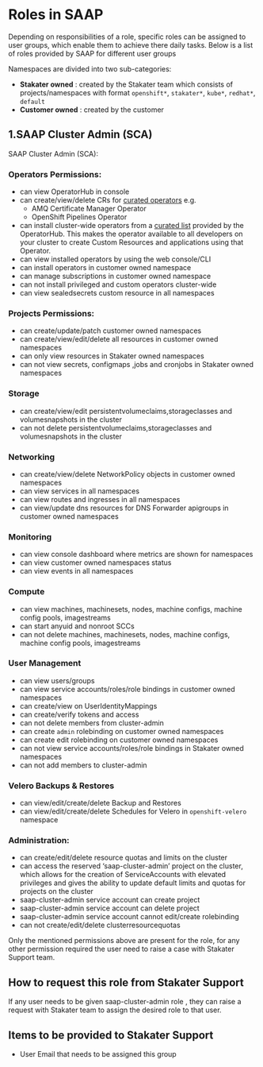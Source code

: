 # Roles in SAAP

Depending on responsibilities of a role, specific roles can be assigned to user groups, which enable them to achieve there daily tasks. Below is a list of roles provided by SAAP for different user groups

Namespaces are divided into two sub-categories:

- **Stakater owned** : created by the Stakater team which consists of projects/namespaces with format `openshift*`, `stakater*`, `kube*`, `redhat*`, `default`
- **Customer owned** : created by the customer

## 1.SAAP Cluster Admin (SCA)

SAAP Cluster Admin (SCA):

###  Operators Permissions:
- can view OperatorHub in console
- can create/view/delete CRs for [curated operators](https://docs.cloud.stakater.com/content/sre/authentication-authorization/curated-list-operators.html) e.g.
  - AMQ Certificate Manager Operator
  - OpenShift Pipelines Operator
- can install cluster-wide operators from a [curated list](https://docs.cloud.stakater.com/content/sre/authentication-authorization/curated-list-operators.html) provided by the OperatorHub. This makes the operator available to all developers on your cluster to create Custom Resources and applications using that Operator.
- can view installed operators by using the web console/CLI
- can install operators in customer owned namespace
- can manage subscriptions in customer owned namespace
- can not install privileged and custom operators cluster-wide
- can view sealedsecrets custom resource in all namespaces

###  Projects Permissions:
- can create/update/patch customer owned namespaces
- can create/view/edit/delete all resources in customer owned namespaces
- can only view resources in Stakater owned namespaces
- can not view secrets, configmaps ,jobs and cronjobs in Stakater owned namespaces

### Storage
- can create/view/edit persistentvolumeclaims,storageclasses and volumesnapshots in the cluster
- can not delete persistentvolumeclaims,storageclasses and volumesnapshots in the cluster

### Networking
- can create/view/delete NetworkPolicy objects in customer owned namespaces
- can view services in all namespaces
- can view routes and ingresses in all namespaces
- can view/update dns resources for DNS Forwarder apigroups in customer owned namespaces

### Monitoring
- can view console dashboard where metrics are shown for namespaces
- can view customer owned namespaces status
- can view events in all namespaces

### Compute
- can view machines, machinesets, nodes, machine configs, machine config pools, imagestreams
- can start anyuid and nonroot SCCs
- can not delete machines, machinesets, nodes, machine configs, machine config pools, imagestreams

###  User Management
- can view users/groups
- can view service accounts/roles/role bindings in customer owned namespaces
- can create/view on UserIdentityMappings
- can create/verify tokens and access
- can not delete members from cluster-admin
- can create `admin` rolebinding on customer owned namespaces
- can create edit rolebinding on customer owned namespaces
- can not view service accounts/roles/role bindings in Stakater owned namespaces
- can not add members to cluster-admin

###  Velero Backups & Restores
- can view/edit/create/delete Backup and Restores
- can view/edit/create/delete Schedules for Velero in `openshift-velero` namespace

### Administration:
- can create/edit/delete resource quotas and limits on the cluster
- can access the reserved ‘saap-cluster-admin’ project on the cluster, which allows for the creation of ServiceAccounts with elevated privileges and gives the ability to update default limits and quotas for projects on the cluster 
- saap-cluster-admin service account can create project
- saap-cluster-admin service account can delete project
- saap-cluster-admin service account cannot edit/create rolebinding
- can not create/edit/delete clusterresourcequotas 

Only the mentioned permissions above are present for the role, for any other permission required the user need to raise a case with Stakater Support team.

## How to request this role from Stakater Support
If any user needs to be given saap-cluster-admin role , they can raise a request with Stakater team to assign the desired role to that user.

## Items to be provided to Stakater Support
- User Email that needs to be assigned this group
